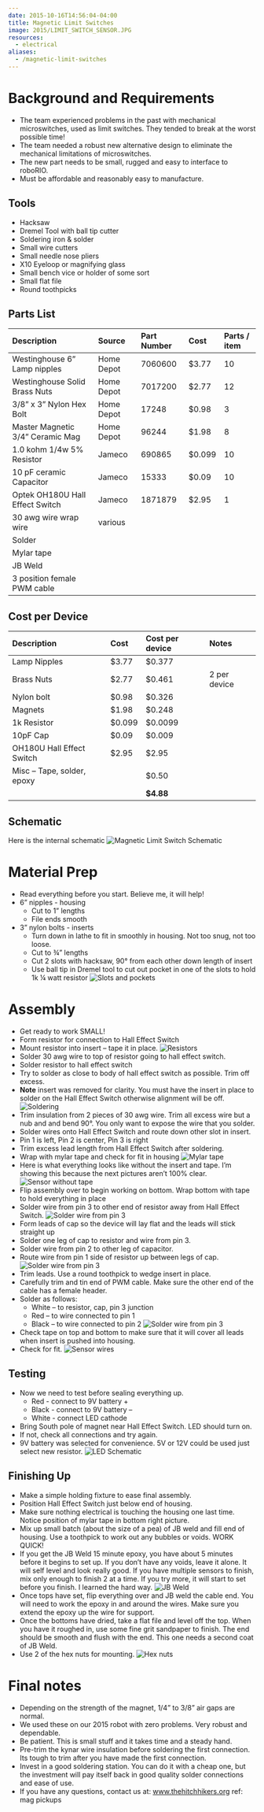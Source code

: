 ```yaml
---
date: 2015-10-16T14:56:04-04:00
title: Magnetic Limit Switches
image: 2015/LIMIT_SWITCH_SENSOR.JPG
resources:
  - electrical
aliases:
  - /magnetic-limit-switches
---
```


# Background and Requirements

 - The team experienced problems in the past with mechanical microswitches, used as limit switches. They tended to break at the worst possible time!
 - The team needed a robust new alternative design to eliminate the mechanical limitations of microswitches.
 - The new part needs to be small, rugged and easy to interface to roboRIO.
 - Must be affordable and reasonably easy to manufacture.
 
## Tools
 
 - Hacksaw
 - Dremel Tool with ball tip cutter 
 - Soldering iron & solder
 - Small wire cutters
 - Small needle nose pliers
 - X10 Eyeloop or magnifying glass
 - Small bench vice or holder of some sort
 - Small flat file
 - Round toothpicks
 
## Parts List
 
| Description                      | Source        | Part Number | Cost  | Parts / item |
| :------------------------------- | :------------ | :---------- | :---- | :----------- |
| Westinghouse 6”  Lamp nipples    | Home Depot    | 7060600     | $3.77 | 10           |
| Westinghouse Solid Brass Nuts    | Home Depot    | 7017200     | $2.77 | 12           |
| 3/8” x 3”  Nylon Hex Bolt        | Home Depot    | 17248       | $0.98 | 3            |
| Master Magnetic 3/4” Ceramic Mag | Home Depot    | 96244       | $1.98 | 8            |
| 1.0 kohm 1/4w 5% Resistor        | Jameco        | 690865      | $0.099 | 10          |
| 10 pF ceramic Capacitor          | Jameco        | 15333       | $0.09 | 10           |
| Optek OH180U Hall Effect Switch  | Jameco        | 1871879     | $2.95 | 1            |
| 30 awg wire wrap wire            | various       |             |       |              |
| Solder                           |               |             |       |              |
| Mylar tape                       |               |             |       |              |
| JB Weld                          |               |             |       |              |
| 3 position female PWM cable      |               |             |       |              |


## Cost per Device

| Description                      | Cost   | Cost per device | Notes        |
| :------------------------------- | :----- | :-------------- | :----------- | 
| Lamp Nipples                     | $3.77  | $0.377          |              |
| Brass Nuts                       | $2.77  | $0.461          | 2 per device |
| Nylon bolt                       | $0.98  | $0.326          |              |
| Magnets                          | $1.98  | $0.248          |              |
| 1k Resistor                      | $0.099 | $0.0099         |              |
| 10pF Cap                         | $0.09  | $0.009          |              |
| OH180U Hall Effect Switch        | $2.95  | $2.95           |              |
| Misc – Tape, solder, epoxy       |        | $0.50           |              |
|                                  |        | **$4.88**       |              |

## Schematic

Here is the internal schematic 
![Magnetic Limit Switch Schematic](/images/2015/LIMIT_SWITCH_SCHEMATIC.jpg)

# Material Prep

 - Read everything before you start.  Believe me, it will help!
 - 6” nipples - housing
   - Cut to 1” lengths
   - File ends smooth
 - 3” nylon bolts - inserts
   - Turn down in lathe to fit in smoothly in housing. Not too snug, not too loose.
   - Cut to ¾” lengths
   - Cut 2 slots with hacksaw, 90° from each other down length of insert
   - Use ball tip in Dremel tool to cut out pocket in one of the slots to hold 1k ¼ watt resistor
   ![Slots and pockets](/images/2015/SLOTS.jpg)

# Assembly

 - Get ready to work SMALL!
 - Form resistor for connection to Hall Effect Switch
 - Mount resistor into insert – tape it in place.
 ![Resistors](/images/2015/RESISTORS.jpg)
 - Solder 30 awg wire to top of resistor going to hall effect switch.
 - Solder resistor to hall effect switch
 - Try to solder as close to body of hall effect switch as possible.  Trim off excess. 
 - **Note** insert was removed for clarity.  You must have the insert in place to solder on the Hall Effect Switch otherwise alignment will be off.
 ![Soldering](/images/2015/SENSOR_1A.jpg)
 - Trim insulation from 2 pieces of 30 awg wire.  Trim all excess wire but a nub and and bend 90°.  You only want to expose the wire that you solder.
 - Solder wires onto Hall Effect Switch and route down other slot in insert.
 - Pin 1 is left, Pin 2 is center, Pin 3 is right
 - Trim excess lead length from Hall Effect Switch after soldering.
 - Wrap with mylar tape and check for fit in housing
 ![Mylar tape](/images/2015/SENSOR_1B.jpg)
 - Here is what everything looks like without the insert and tape.  I’m showing this because the next pictures aren’t 100% clear.
 ![Sensor without tape](/images/2015/SENSOR_1C.jpg)
 - Flip assembly over to begin working on bottom.  Wrap bottom with tape to hold everything in place
 - Solder wire from pin 3 to other end of resistor away from Hall Effect Switch.
 ![Solder wire from pin 3](/images/2015/SENSOR_19A.jpg)
 - Form leads of cap so the device will lay flat and the leads will stick straight up
 - Solder one leg of cap to resistor and wire from pin 3.
 - Solder wire from pin 2 to other leg of capacitor.
 - Route wire from pin 1 side of resistor up between legs of cap.
 ![Solder wire from pin 3](/images/2015/SENSOR_19B.jpg)
 - Trim leads.  Use a round toothpick to wedge insert in place.
 - Carefully trim and tin end of PWM cable.  Make sure the other end of the cable has a female header.
 - Solder as follows:
   - White – to resistor, cap, pin 3 junction
   - Red – to wire connected to pin 1
   - Black – to wire connected to pin 2
 ![Solder wire from pin 3](/images/2015/SENSOR_20A.jpg)
 - Check tape on top and bottom to make sure that it will cover all leads when insert is pushed into housing.
 - Check for fit.
 ![Sensor wires](/images/2015/SENSOR_24.jpg)
 
## Testing
 
 - Now we need to test before sealing everything up.
   - Red - connect to 9V battery +
   - Black - connect to 9V battery –
   - White - connect LED cathode
 - Bring South pole of magnet near Hall Effect Switch.  LED should turn on.
 - If not, check all connections and try again. 
 - 9V battery was selected for convenience. 5V or 12V could be used just select new resistor.
 ![LED Schematic](/images/2015/LED_SCHEMATIC.jpg)
 
## Finishing Up
 
 - Make a simple holding fixture to ease final assembly.
 - Position Hall Effect Switch just below end of housing.
 - Make sure nothing electrical is touching the housing one last time. Notice position of mylar tape in bottom right picture.
 - Mix up small batch (about the size of a pea) of JB weld and fill end of housing.  Use a toothpick to work out any bubbles or voids.  WORK QUICK!
 - If you get the JB Weld 15 minute epoxy, you have about 5 minutes before it begins to set up.  If you don’t have any voids, leave it alone.  It will self level and look really good.  If you have multiple sensors to finish, mix only enough to finish 2 at a time.  If you try more, it will start to set before you finish. I learned the hard way.
 ![JB Weld](/images/2015/SENSOR_25A.jpg)
 - Once tops have set, flip everything over and JB weld the cable end.  You will need to work the epoxy in and around the wires.  Make sure you extend the epoxy up the wire for support.
 - Once the bottoms have dried, take a flat file and level off the top.  When you have it roughed in, use some fine grit sandpaper to finish.  The end should be smooth and flush with the end.  This one needs a second coat of JB Weld.
 - Use 2 of the hex nuts for mounting.
 ![Hex nuts](/images/2015/SENSOR_25B.jpg)

# Final notes

 - Depending on the strength of the magnet, 1/4” to 3/8” air gaps are normal.
 - We used these on our 2015 robot with zero problems.  Very robust and dependable.
 - Be patient.  This is small stuff and it takes time and a steady hand.
 - Pre-trim the kynar wire insulation before soldering the first connection.  Its tough to trim after you have made the first connection.
 - Invest in a good soldering station.  You can do it with a cheap one, but the investment will pay itself back in good quality solder connections and ease of use.  
 - If you have any questions, contact us at:  www.thehitchhikers.org  ref: mag pickups
